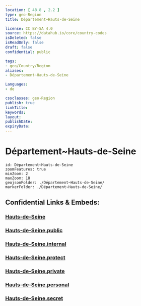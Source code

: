 ```yaml
---
location: [ 48.8 , 2.2 ] 
type: geo-Region
title: Département~Hauts-de-Seine

license: CC BY-SA 4.0
source: https://datahub.io/core/country-codes
isDeleted: false
isReadOnly: false
draft: false
confidential: public

tags:
- geo/Country/Region
aliases:
- Département~Hauts-de-Seine

Languages:
- de

cssclasses: geo-Region
publish: true
linkTitle: 
keywords: 
layout: 
publishDate: 
expiryDate: 
---
```


# Département~Hauts-de-Seine

```leaflet
id: Département~Hauts-de-Seine
zoomFeatures: true 
minZoom: 2 
maxZoom: 18
geojsonFolder: ./Département~Hauts-de-Seine/
markerFolder: ./Département~Hauts-de-Seine/
```


## Confidential Links & Embeds: 

### [Hauts-de-Seine](/_Standards/Earth/Continent/Europe/Europe~West/France/regions~France/Île-de-France/departments~Île-de-France/Hauts-de-Seine.md) 

### [Hauts-de-Seine.public](/_public/Earth/Continent/Europe/Europe~West/France/regions~France/Île-de-France/departments~Île-de-France/Hauts-de-Seine.public.md) 

### [Hauts-de-Seine.internal](/_internal/Earth/Continent/Europe/Europe~West/France/regions~France/Île-de-France/departments~Île-de-France/Hauts-de-Seine.internal.md) 

### [Hauts-de-Seine.protect](/_protect/Earth/Continent/Europe/Europe~West/France/regions~France/Île-de-France/departments~Île-de-France/Hauts-de-Seine.protect.md) 

### [Hauts-de-Seine.private](/_private/Earth/Continent/Europe/Europe~West/France/regions~France/Île-de-France/departments~Île-de-France/Hauts-de-Seine.private.md) 

### [Hauts-de-Seine.personal](/_personal/Earth/Continent/Europe/Europe~West/France/regions~France/Île-de-France/departments~Île-de-France/Hauts-de-Seine.personal.md) 

### [Hauts-de-Seine.secret](/_secret/Earth/Continent/Europe/Europe~West/France/regions~France/Île-de-France/departments~Île-de-France/Hauts-de-Seine.secret.md)

